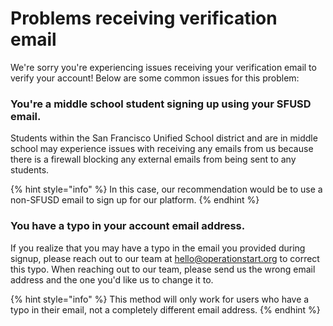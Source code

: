 # Problems receiving verification email

We're sorry you're experiencing issues receiving your verification email to verify your account! Below are some common issues for this problem:

### You're a middle school student signing up using your SFUSD email.

Students within the San Francisco Unified School district and are in middle school may experience issues with receiving any emails from us because there is a firewall blocking any external emails from being sent to any students.

{% hint style="info" %}
In this case, our recommendation would be to use a non-SFUSD email to sign up for our platform.
{% endhint %}

### You have a typo in your account email address.

If you realize that you may have a typo in the email you provided during signup, please reach out to our team at [hello@operationstart.org](mailto:hello@operationstart.org) to correct this typo. When reaching out to our team, please send us the wrong email address and the one you'd like us to change it to.

{% hint style="info" %}
This method will only work for users who have a typo in their email, not a completely different email address.
{% endhint %}

